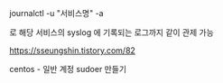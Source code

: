 journalctl -u "서비스명" -a 

로 해당 서비스의 syslog 에 기록되는 로그까지 같이 관제 가능 


https://sseungshin.tistory.com/82

centos - 일반 계정 sudoer 만들기